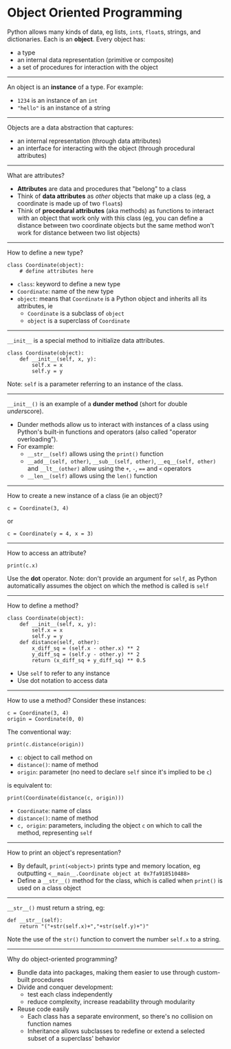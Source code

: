 # Object Oriented Programming
Python allows many kinds of data, eg lists, `int`s, `float`s, strings, and dictionaries.
Each is an **object**. Every object has:
* a type
* an internal data representation (primitive or composite)
* a set of procedures for interaction with the object
***
An object is an **instance** of a type. For example:
* `1234` is an instance of an `int`
* `"hello"` is an instance of a string
***
Objects are a data abstraction that captures:
* an internal representation (through data attributes)
* an interface for interacting with the object (through procedural attributes)
***
What are attributes?
* **Attributes** are data and procedures that "belong" to a class
* Think of **data attributes** as *other* objects that make up a class (eg, a coordinate is made up of two `float`s)
* Think of **procedural attributes** (aka methods) as functions to interact with an object that work only with this class (eg, you can define a distance between two coordinate objects but the same method won't work for distance between two list objects)
***
How to define a new type? 
```
class Coordinate(object):
	# define attributes here
```
* `class`: keyword to define a new type
* `Coordinate`: name of the new type
* `object`: means that `Coordinate` is a Python object and inherits all its attributes, ie
	* `Coordinate` is a subclass of `object`
	* `object` is a superclass of `Coordinate`
***
`__init__` is a special method to initialize data attributes.
```
class Coordinate(object):
	def __init__(self, x, y):
		self.x = x
		self.y = y
```
Note: `self` is a parameter referring to an instance of the class.
***
`__init__()` is an example of a **dunder method** (short for *d*ouble *under*score).
* Dunder methods allow us to interact with instances of a class using Python's built-in functions and operators (also called "operator overloading").
* For example:
	* `__str__(self)` allows using the `print()` function
	* `__add__(self, other)`,  `__sub__(self, other)`,  `__eq__(self, other)` and `__lt__(other)` allow using the `+`, `-`, `==` and `<` operators
	* `__len__(self)` allows using the `len()` function
***
How to create a new instance of a class (ie an object)?
```
c = Coordinate(3, 4)
```
or
```
c = Coordinate(y = 4, x = 3)
```
***
How to access an attribute?
```
print(c.x)
```
Use the **dot** operator.
Note: don't provide an argument for `self`, as Python automatically assumes the object on which the method is called is `self`
***
How to define a method?
```
class Coordinate(object):
	def __init__(self, x, y):
		self.x = x
		self.y = y
	def distance(self, other):
		x_diff_sq = (self.x - other.x) ** 2
		y_diff_sq = (self.y - other.y) ** 2
		return (x_diff_sq + y_diff_sq) ** 0.5
```
* Use `self` to refer to any instance
* Use dot notation to access data
***
How to use a method?
Consider these instances:
```
c = Coordinate(3, 4)
origin = Coordinate(0, 0)
```
The conventional way:
```
print(c.distance(origin))
```
* `c`: object to call method on
* `distance()`: name of method 
* `origin`: parameter (no need to declare `self` since it's implied to be `c`)

is equivalent to:
```
print(Coordinate(distance(c, origin))) 
```
* `Coordinate`: name of class
* `distance()`: name of method 
* `c, origin`: parameters, including the object `c` on which to call the method, representing `self`
***
How to print an object's representation?
* By default, `print(<object>)` prints type and memory location, eg outputting `<__main__.Coordinate object at 0x7fa918510488>`
* Define a `__str__()` method for the class, which is called when `print()` is used on a class object
***
`__str__()` must return a string, eg:
```
def __str__(self):
	return "("+str(self.x)+","+str(self.y)+")"
```
Note the use of the `str()` function to convert the number `self.x` to a string.
***
Why do object-oriented programming?
* Bundle data into packages, making them easier to use through custom-built procedures
* Divide and conquer development:
	* test each class independently
	*  reduce complexity, increase readability through modularity
* Reuse code easily
	* Each class has a separate environment, so there's no collision on function names
	* Inheritance allows subclasses to redefine or extend a selected subset of a superclass' behavior
